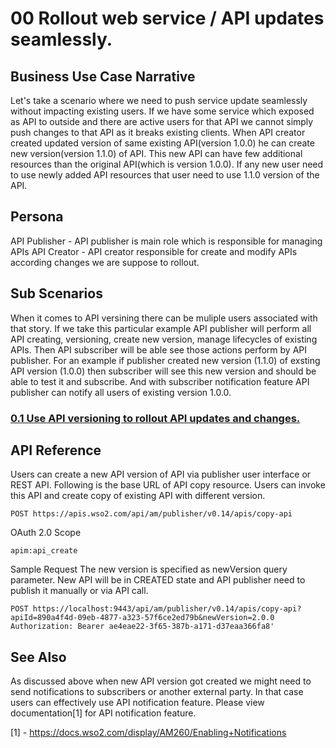 # 00 Rollout web service / API updates seamlessly.

## Business Use Case Narrative
Let's take a scenario where we need to push service update seamlessly without impacting existing users.  If we have some service which exposed as API to outside and there are active users for that API we cannot simply push changes to that API as it breaks existing clients. When API creator created updated version of same existing API(version 1.0.0) he can create new version(version 1.1.0) of API. This new API can have few additional resources than the original API(which is version 1.0.0). If any new user need to use newly added API resources that user need to use 1.1.0 version of the API. 

## Persona
API Publisher - API publisher is main role which is responsible for managing APIs 
API Creator - API creator responsible for create and modify APIs according changes we are suppose to rollout. 


## Sub Scenarios
When it comes to API versining there can be muliple users associated with that story. If we take this particular example API publisher will perform all API creating, versioning, create new version, manage lifecycles of existing APIs. Then API subscriber will be able see those actions perform by API publisher. For an example if publisher created new version (1.1.0) of exsting API version (1.0.0) then subscriber will see this new version and should be able to test it and subscribe. And with subscriber notification feature API publisher can notify all users of existing version 1.0.0. 

### [0.1 Use API versioning to rollout API updates and changes.](https://github.com/wso2/product-apim/tree/product-scenarios/product-scenarios/0-api-updates-using-new-versions/0.1-manage-api-versions)


## API Reference
Users can create a new API version of API via publisher user interface or REST API. Following is the base URL of API copy resource. Users can invoke this API and create copy of existing API with different version.

``` 
POST https://apis.wso2.com/api/am/publisher/v0.14/apis/copy-api
```

OAuth 2.0 Scope
``` 
apim:api_create
```

Sample Request 
The new version is specified as newVersion query parameter. New API will be in CREATED state and API publisher need to publish it manually or via API call.
```
POST https://localhost:9443/api/am/publisher/v0.14/apis/copy-api?apiId=890a4f4d-09eb-4877-a323-57f6ce2ed79b&newVersion=2.0.0 Authorization: Bearer ae4eae22-3f65-387b-a171-d37eaa366fa8'
```

## See Also
As discussed above when new API version got created we might need to send notifications to subscribers or another external party. In that case users can effectively use API notification feature. Please view documentation[1] for API notification feature.

[1] - https://docs.wso2.com/display/AM260/Enabling+Notifications


